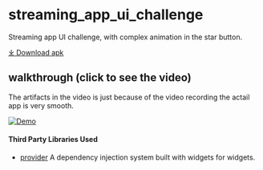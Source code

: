 # streaming_app_ui_challenge

Streaming app UI challenge, with complex animation in the star button.

[⤓ Download apk](repo_assets/app-release.apk?raw=true)

## walkthrough (click to see the video)
The artifacts in the video is just because of the video recording the actail app is very smooth.

[![Demo](repo_assets/steaming_app_show_case.gif?raw=true)](https://youtu.be/OZvJswfIh4s)


#### Third Party Libraries Used

  * [provider][1] A dependency injection system built with widgets for widgets.

[1]: https://pub.dev/packages/provider
